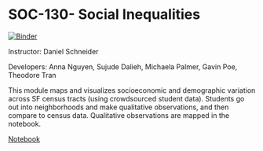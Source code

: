 # SOC-130- Social Inequalities
[![Binder](https://beta.mybinder.org/badge.svg)](https://beta.mybinder.org/v2/gh/ds-modules/SOC-130AC/master)

<p>Instructor: Daniel Schneider
<p>Developers: Anna Nguyen, Sujude Dalieh, Michaela Palmer, Gavin Poe, Theodore Tran

<p> This module maps and visualizes socioeconomic and demographic variation across SF census tracts (using crowdsourced student data). Students go out into neighborhoods and make qualitative observations, and then compare to census data. Qualitative observations are mapped in the notebook.

[Notebook](http://datahub.berkeley.edu/user-redirect/interact?account=ds-modules&repo=SOC-130AC&branch=master&path=01-The-Neighborhood.ipynb)
